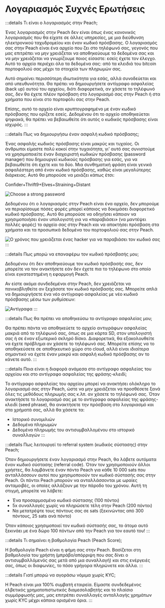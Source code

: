 # Λογαριασμός Συχνές Ερωτήσεις


:::details Τι είναι ο λογαριασμός στην Peach;

Ένας λογαριασμός στην Peach δεν είναι όπως ένας κανονικός λογαριασμός που θα είχατε σε άλλες υπηρεσίες, με μια διεύθυνση ηλεκτρονικού ταχυδρομείου και έναν κωδικό πρόσβασης. Ο λογαριασμός σας στην Peach είναι ένα αρχείο που ζει στο τηλέφωνό σας, γεγονός που μας επιτρέπει να μην χρειάζεται να αποθηκεύουμε τα δεδομένα σας και να μην χρειάζεται να γνωρίζουμε ποιος είσαστε: εσείς έχετε τον έλεγχο. Αυτό το αρχείο περιέχει όλα τα δεδομένα σας: από τα κλειδιά του bitcoin πορτοφολιού σας μέχρι τα στοιχεία των πληρωμών σας.

Αυτό σημαίνει περισσότερη ιδιωτικότητα για εσάς, αλλά συνοδεύεται και από υπευθυνότητα. Θα πρέπει να δημιουργήσετε αντίγραφο ασφαλείας (back up) αυτού του αρχείου, διότι διαφορετικά, αν χάσετε το τηλέφωνό σας, δεν θα έχετε πλέον πρόσβαση στο λογαριασμό σας στην Peach ή στα χρήματα που είναι στο πορτοφόλι σας στην Peach.

Επίσης, αυτό το αρχείο είναι κρυπτογραφημένο με έναν κωδικό πρόσβασης που ορίζετε εσείς. Δεδομένου ότι το αρχείο αποθηκεύεται ψηφιακά, θα πρέπει να βεβαιωθείτε ότι αυτός ο κωδικός πρόσβασης είναι ισχυρός.
:::

:::details Πως να δημιουργήσω έναν ασφαλή κωδικό πρόσβασης;

Ένας ασφαλής κωδικός πρόσβασης είναι μακρύς και τυχαίος. Οι άνθρωποι είμαστε πολύ κακοί στην τυχαιότητα, γι' αυτό σας συνιστούμε να χρησιμοποιείτε έναν διαχειριστή κωδικών πρόσβασης (password manager) που δημιουργεί κωδικούς πρόσβασης για εσάς, για να βεβαιωθείτε ότι έχετε και τα δύο. Μια συνθηματική φράση είναι γενικά ασφαλέστερη από έναν κωδικό πρόσβασης, καθώς είναι μεγαλύτερης διάρκειας. Αυτό θα μπορούσε να μοιάζει κάπως έτσι:

Confider+Thrift9+Elves+Straining+Distant

![Choose a strong password](/img/faq/account/StrongPassword.png)

Δεδομένου ότι ο λογαριασμός στην Peach είναι ένα αρχείο, δεν μπορούμε να περιορίσουμε πόσες φορές μπορεί κάποιος να δοκιμάσει διαφορετικό κωδικό πρόσβασης. Αυτό θα μπορούσε να οδηγήσει κάποιον να χρησιμοποιήσει έναν υπολογιστή για να «παραβιάσει» (να μαντέψει πολλές φορές) το αρχείο σας στην Peach και να αποκτήσει πρόσβαση στα χρήματα και τα προσωπικά δεδομένα του πορτοφολιού σας στην Peach.

![Ο χρόνος που χρειάζεται ένας hacker για να παραβιάσει τον κωδικό σας](/img/faq/account/PWBruteForce.png)
:::

:::details Πως μπορώ να επαναφέρω τον κωδικό πρόσβασής μου;

Δεδομένου ότι δεν αποθηκεύουμε τον κωδικό πρόσβασής σας, δεν μπορείτε να τον ανακτήσετε εάν δεν έχετε πια το τηλέφωνο στο οποίο είναι εγκατεστημένη η εφαρμογή Peach.

Αν είστε ακόμα συνδεδεμένοι στην Peach, δεν χρειάζεται να πανικοβληθείτε αν ξεχάσατε τον κωδικό πρόσβασής σας. Μπορείτε απλά να δημιουργήσετε ένα νέο αντίγραφο ασφαλείας με νέο κωδικό πρόσβασης μέσω των ρυθμίσεων:

![Αντίγραφα](/img/faq/account/backups.png)
:::

:::details Πως θα πρέπει να αποθηκεύσω το αντίγραφο ασφαλείας μου;

Θα πρέπει πάντα να αποθηκεύετε το αρχείο αντιγράφων ασφαλείας μακριά από το τηλέφωνό σας, όπως σε μια κάρτα SD, στον υπολογιστή σας ή σε έναν εξωτερικό σκληρό δίσκο. Διαφορετικά, θα εξακολουθείτε να έχετε πρόβλημα αν χάσετε το τηλέφωνό σας. Μπορείτε επίσης να το αποθηκεύσετε σε αποθηκευτικό χώρο στο cloud, αλλά είναι ιδιαίτερα σημαντικό να έχετε έναν μακρύ και ασφαλή κωδικό πρόσβασης αν το κάνετε αυτό.
:::

:::details Ποια είναι η διαφορά ανάμεσα στο αντίγραφο ασφαλείας του αρχείου και στο αντίγραφο ασφαλείας της φράσης-κλειδί;

Το αντίγραφο ασφαλείας του αρχείου μπορεί να ανακτήσει ολόκληρο το λογαριασμό σας στην Peach, ώστε να μην χρειάζεται να προσθέσετε ξανά όλες τις μεθόδους πληρωμής σας κ.λπ. αν χάσετε το τηλέφωνό σας. Όταν ανακτήσετε το λογαριασμό σας με το αντίγραφο ασφαλείας της φράσης-κλειδί (seed phrase), θα ανακτήσετε την πρόσβαση στο λογαριασμό και στα χρήματά σας, αλλά θα χάσετε τα:

- Ιστορικό συνομιλιών
- Δεδομένα πληρωμών
- Δεδομένα πληρωμής του αντισυμβαλλομένου στο ιστορικό συναλλαγών
:::

:::details Πως λειτουργεί το referral system (κωδικός σύστασης) στην Peach;

Όταν δημιουργήσετε έναν λογαριασμό στην Peach, θα λάβετε αυτόματα έναν κωδικό σύστασης (referral code). Όταν τον  χρησιμοποιούν άλλοι χρήστες, θα λαμβάνετε έναν πόντο Peach για κάθε 10 000 sats που ανταλλάσσουν  αυτοί που χρησιμοποιούν τον κωδικό σύστασής σας στην Peach. Οι πόντοι Peach μπορούν να ανταλλάσσονται με ωραίες ανταμοιβές, οι οποίες αλλάζουν με την πάροδο του χρόνου. Αυτή τη στιγμή, μπορείτε να λάβετε:

- Ένα προσαρμοσμένο κωδικό σύστασης (100 πόντοι)
- 5x συναλλαγές χωρίς να πληρώσετε τέλη στην Peach (200 πόντοι)
- Να μετατρέψτε τους πόντους σας σε sats (ξεκινώντας από 300 πόντους, 25 sats ανά πόντο)

Όταν κάποιος χρησιμοποιεί τον κωδικό σύστασής σας, το άτομο αυτό ξεκινάει με ένα δώρο 100 πόντων από την Peach για τον εαυτό του!
:::

:::details Τι σημαίνει η βαθμολογία Peach (Peach Score);

Η βαθμολογία Peach είναι η φήμη σας στην Peach. Βασίζεται στη βαθμολογία του χρήστη (μπράβο/απόρριψη που σας δίνει ο αντισυμβαλλόμενός σας μετά από μια συναλλαγή) και στις ενέργειές σας, όπως οι διαφωνίες, το πόσο γρήγορα πληρώνετε και άλλα.
:::

:::details Γιατί μπορώ να αγοράσω νόμιμα χωρίς KYC;

Η Peach είναι μια 100% συμβατή εταιρεία. Είμαστε συνδεδεμένος ελβετικός χρηματοπιστωτικός διαμεσολαβητής και το πλαίσιο συμμόρφωσής μας, μας επιτρέπει συναλλαγές ανταλλαγής χρημάτων χωρίς KYC μέχρι κάποια ορισμένα όρια.
:::
